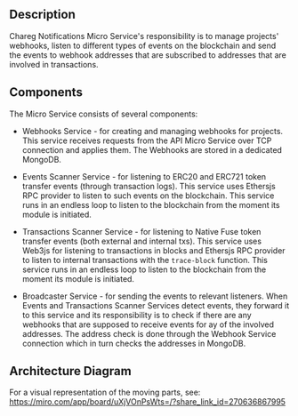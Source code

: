 ## Description

Chareg Notifications Micro Service's responsibility is to manage projects' webhooks, listen to different types of events on the blockchain and send the events to webhook addresses that are subscribed to addresses that are involved in transactions. 

## Components

The Micro Service consists of several components:
* Webhooks Service - for creating and managing webhooks for projects. This service receives requests from the API Micro Service over TCP connection and applies them. The Webhooks are stored in a dedicated MongoDB. 

* Events Scanner Service - for listening to ERC20 and ERC721 token transfer events (through transaction logs). This service uses Ethersjs RPC provider to listen to such events on the blockchain. This service runs in an endless loop to listen to the blockchain from the moment its module is initiated. 

* Transactions Scanner Service - for listening to Native Fuse token transfer events (both external and internal txs). This service uses Web3js for listening to transactions in blocks and Ethersjs RPC provider to listen to internal transactions with the `trace-block` function. This service runs in an endless loop to listen to the blockchain from the moment its module is initiated. 

* Broadcaster Service - for sending the events to relevant listeners. When Events and Transactions Scanner Services detect events, they forward it to this service and its responsibility is to check if there are any webhooks that are supposed to receive events for ay of the involved addresses. The address check is done through the Webhook Service connection which in turn checks the addresses in MongoDB. 

## Architecture Diagram

For a visual representation of the moving parts, see: https://miro.com/app/board/uXjVOnPsWts=/?share_link_id=270636867995





